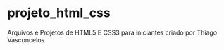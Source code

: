 # projeto_html_css
Arquivos e Projetos de HTML5 E CSS3 para iniciantes criado por Thiago Vasconcelos 
